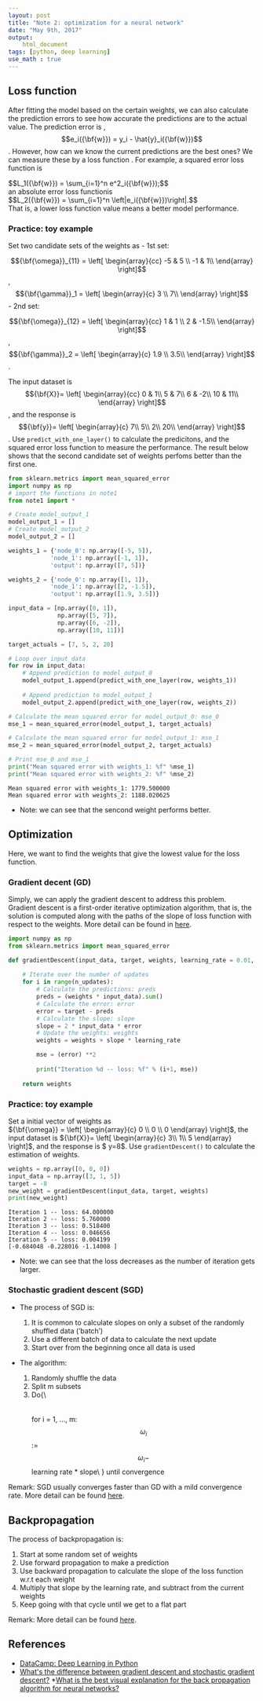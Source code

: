 ```yaml
---
layout: post
title: "Note 2: optimization for a neural network"
date: "May 9th, 2017"
output:
    html_document
tags: [python, deep learning]
use_math : true
---
```


## Loss function
After fitting the model based on the certain weights, we can also calculate the prediction errors to see how accurate the predictions are to the actual value. The prediction error is , $$e_i({\bf{w}}) = y_i - \hat{y}_i({\bf{w}})$$. However, how can we know the current predictions are the best ones? We can measure these by a loss function . For example, a squared error loss function is 
<div>
$$L_1({\bf{w}}) = \sum_{i=1}^n e^2_i({\bf{w}});$$
</div>
an absolute error loss functionis 
<div>
$$L_2({\bf{w}}) = \sum_{i=1}^n \left|e_i({\bf{w}})\right|.$$
</div>
That is, a lower loss function value means a better model performance.

### Practice: toy example

Set two candidate sets of the weights as 
    - 1st set: 
    
$${\bf{\omega}}_{11} = \left[ \begin{array}{cc}
-5 & 5 \\
-1 & 1\\
\end{array} \right]$$, $${\bf{\gamma}}_1 = \left[ \begin{array}{c}
3  \\
7\\
\end{array} \right]$$
     - 2nd set: 
    
$${\bf{\omega}}_{12} = \left[ \begin{array}{cc}
1 & 1 \\
2 & -1.5\\
\end{array} \right]$$, $${\bf{\gamma}}_2 = \left[ \begin{array}{c}
1.9  \\
3.5\\
\end{array} \right]$$.


The input dataset is $${\bf{X}}= \left[ \begin{array}{cc}
0 & 1\\
5 & 7\\
6 & -2\\
10 & 11\\
\end{array} \right]$$, and the response is  $${\bf{y}}= \left[ \begin{array}{c}
7\\
5\\
2\\
20\\
\end{array} \right]$$. Use `predict_with_one_layer()` to calculate the predicitons, and the squared error loss function to measure the performance. The result below shows that the second candidate set of weights perfoms better than the first one.


```python
from sklearn.metrics import mean_squared_error
import numpy as np
# import the functions in note1
from note1 import *

# Create model_output_1 
model_output_1 = []
# Create model_output_2
model_output_2 = []

weights_1 = {'node_0': np.array([-5, 5]),
            'node_1': np.array([-1, 1]),
            'output': np.array([7, 5])}

weights_2 = {'node_0': np.array([1, 1]),
            'node_1': np.array([2, -1.5]),
            'output': np.array([1.9, 3.5])}

input_data = [np.array([0, 1]),
              np.array([5, 7]),
              np.array([6, -2]),
              np.array([10, 11])]

target_actuals = [7, 5, 2, 20]

# Loop over input_data
for row in input_data:
    # Append prediction to model_output_0
    model_output_1.append(predict_with_one_layer(row, weights_1))
    
    # Append prediction to model_output_1
    model_output_2.append(predict_with_one_layer(row, weights_2))

# Calculate the mean squared error for model_output_0: mse_0
mse_1 = mean_squared_error(model_output_1, target_actuals)

# Calculate the mean squared error for model_output_1: mse_1
mse_2 = mean_squared_error(model_output_2, target_actuals)

# Print mse_0 and mse_1
print("Mean squared error with weights_1: %f" %mse_1)
print("Mean squared error with weights_2: %f" %mse_2)
```

    Mean squared error with weights_1: 1779.500000
    Mean squared error with weights_2: 1188.020625


- Note: we can see that the sencond weight performs better.

## Optimization
Here, we want to find the weights that give the lowest value for the loss function.

### Gradient decent (GD)
Simply, we can apply the gradient descent to address this problem. Gradient descent is a first-order iterative optimization algorithm, that is, the solution is computed along with the paths of the slope of loss function with respect to the weights. More detail can be found in [here](https://en.wikipedia.org/wiki/Gradient_descent). 


```python
import numpy as np
from sklearn.metrics import mean_squared_error

def gradientDescent(input_data, target, weights, learning_rate = 0.01, n_updates = 5):
    
    # Iterate over the number of updates
    for i in range(n_updates):
        # Calculate the predictions: preds
        preds = (weights * input_data).sum()
        # Calculate the error: error
        error = target - preds
        # Calculate the slope: slope
        slope = 2 * input_data * error
        # Update the weights: weights
        weights = weights + slope * learning_rate

        mse = (error) **2
          
        print("Iteration %d -- loss: %f" % (i+1, mse))
     
    return weights
```

### Practice: toy example

Set a initial vector of weights as   
${\bf{\omega}} = \left[ \begin{array}{c}
0 \\
0 \\
0
\end{array} \right]$, the input dataset is ${\bf{X}}= \left[ \begin{array}{c}
3\\
1\\
5
\end{array} \right]$, and the response is  $ y=8$. Use `gradientDescent()` to calculate the estimation of weights.


```python
weights = np.array([0, 0, 0])     
input_data = np.array([3, 1, 5])
target = -8
new_weight = gradientDescent(input_data, target, weights)
print(new_weight)
```

    Iteration 1 -- loss: 64.000000
    Iteration 2 -- loss: 5.760000
    Iteration 3 -- loss: 0.518400
    Iteration 4 -- loss: 0.046656
    Iteration 5 -- loss: 0.004199
    [-0.684048 -0.228016 -1.14008 ]


- Note: we can see that the loss decreases as the number of iteration gets larger.

### Stochastic gradient descent (SGD)
- The process of SGD is:
     1. It is common to calculate slopes on only a subset of the randomly shuffled data (‘batch’)
     2. Use a different batch of data to calculate the next update
     3. Start over from the beginning once all data is used

- The algorithm:
     1. Randomly shuffle the data
     2. Split m subsets
     3. Do{\\
          $$\quad$$ for i = 1, ..., m:
                 $$\omega_i$$ := $$\omega_i -$$ learning rate * slope\\
        } until convergence

Remark: SGD usually converges faster than GD with a mild convergence rate. More detail can be found [here](http://cs229.stanford.edu/notes/cs229-notes1.pdf).  


## Backpropagation

The process of backpropagation is:
1. Start at some random set of weights
2. Use forward propagation to make a prediction
3. Use backward propagation to calculate the slope of the loss function w.r.t each weight
4. Multiply that slope by the learning rate, and subtract from the current weights
5. Keep going with that cycle until we get to a flat part

Remark: More detail can be found [here](https://page.mi.fu-berlin.de/rojas/neural/chapter/K7.pdf).  

## References

* [DataCamp: Deep Learning in Python](https://www.datacamp.com/courses/deep-learning-in-python)
* [What's the difference between gradient descent and stochastic gradient descent?](https://www.quora.com/Whats-the-difference-between-gradient-descent-and-stochastic-gradient-descent/answer/Sebastian-Raschka-1)
*[What is the best visual explanation for the back propagation algorithm for neural networks?](https://www.quora.com/What-is-the-best-visual-explanation-for-the-back-propagation-algorithm-for-neural-networks/answer/Sebastian-Raschka-1)
